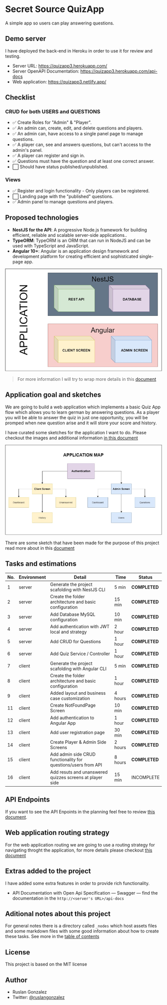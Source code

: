 # Secret Source QuizApp

A simple app so users can play answering questions.

## Demo server

I have deployed the back-end in Heroku in order to use it for review and testing.

* Server URL: https://quizapp3.herokuapp.com/
* Server OpenAPI Documentation: https://quizapp3.herokuapp.com/api-docs
* Web application: https://quizapp3.netlify.app/

## Checklist

### CRUD for both USERS and QUESTIONS
- ✅ Create Roles for "Admin" & "Player".
- ✅ An admin can, create, edit, and delete questions and players.
- ✅ An admin can, have access to a single panel page to manage questions.
- ✅ A player can, see and answers questions, but can't access to the admin's panel.
- ✅ A player can register and sign in.
- ✅ Questions must have the question and at least one correct answer.
- ⬜ Should have status published/unpublished.
  
### Views

- ✅ Register and login functionality - Only players can be registered.
- ⬜ Landing page with the "published" questions.
- ✅ Admin panel to manage questions and players.

## Proposed technologies

- **NestJS for the API**: A progressive Node.js framework for building efficient, reliable and scalable server-side applications..
- **TypeORM**: TypeORM is an ORM that can run in NodeJS and can be used with TypeScript and JavaScript.
- **Angular 10+**: Angular is an application design framework and development platform for creating efficient and sophisticated single-page app.

![tech slide](_notes/assets/images/SecretSourceQuizAppTechnologies.jpg)

> For more information I will try to wrap more details in this [document](_notes/technologies.md)

## Application goal and sketches

We are going to build a web application which implements a basic Quiz App flow which allows you to learn german by answering questions. As a player you will be able to answer the quiz in just one opportunity, you will be promped when new question arise and it will store your score and history.

I have curated some sketches for the application I want to do. Please checkout the images and additional information [in this document](_notes/sketch.md)

![APPLICATION MAP](_notes/assets/images/SecretSourceQuizAppApplicationMap.jpg)

There are some sketch that have been made for the purpose of this project read more about in this [document](_notes/sketch.md)

## Tasks and estimations

|No.   |Environment   |Detail   |Time   |Status   |
|---|---|---|---|---|
|1   |server   |Generate the project scafolding with NestJS CLI   |5 min   |**COMPLETED**   |
|2   |server   |Create the folder architecture and basic configuration   |15 min   |**COMPLETED**   |
|3   |server   |Add Database MySQL configuration   |10 min   |**COMPLETED**   |
|4   |server   |Add authentication with JWT local and strategy  |2 hour   |**COMPLETED**   |
|5   |server   |Add CRUD for Questions  |1 hour   |**COMPLETED**   |
|6   |server   |Add Quiz Service / Controller  |1 hour   |**COMPLETED**    |
|7   |client   |Generate the project scafolding with Angular CLI   |5 min   |**COMPLETED**   |
|8   |client   |Create the folder architecture and basic configuration   |1 hour   |**COMPLETED**   |
|9   |client   |Added layout and business case customization   |4 hours   |**COMPLETED**    |
|11   |client   |Create NotFoundPage Screen   |10 min   |**COMPLETED**    |
|12   |client   |Add authentication to Angular App   |1 hour   |**COMPLETED**    |
|13   |client   |Add user registration page   |30 min   |**COMPLETED**    |
|14   |client   |Create Player & Admin Side Screens   |2 hours   |**COMPLETED**   |
|15   |client   |Add admin side CRUD functionality for questions/users from API   |8 hours   |**COMPLETED**   |
|16   |client   |Add resuts and unanswered quizzes screens at player side   |15 min   |INCOMPLETE   |


## API Endpoints

If you want to see the API Enpoints in the planning feel free to review [this document](_notes/apiMap.md).

## Web application routing strategy

For the web application routing we are going to use a routing strategy for navigating throght the application, for more details please checkout [this document](_notes/clientRouting.md)

## Extras added to the project

I have added some extra features in order to provide rich functionality.

* API Documentation with Open Api Specification — Swagger — find the documentation in the `http://<server's URL>/api-docs`


## Aditional notes about this project

For general notes there is a directory called `_nodes` which host assets files and some markdown files with some good information about how to create these tasks. See more in the [table of contents](_notes/README.md)

## License

This project is based on the MIT license

## Author
- Ruslan Gonzalez
- Twitter: [@ruslangonzalez](https://twitter.com/ruslangonzalez)
